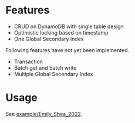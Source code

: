 # Features
 * CRUD on DynamoDB with single table design
 * Optimistic locking based on timestamp
 * One Global Secondary Index

Following features have not yet been implemented.
 * Transaction
 * Batch get and batch write
 * Multiple Global Secondary Index

# Usage
See [example/Emily_Shea_2022](example/Emily_Shea_2022).
